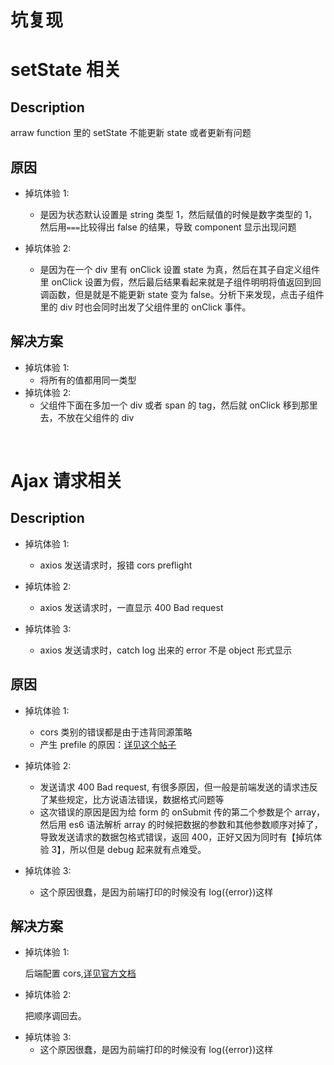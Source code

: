 # 坑复现

# setState 相关

## Description

arraw function 里的 setState 不能更新 state 或者更新有问题

## 原因

-   掉坑体验 1:

    -   是因为状态默认设置是 string 类型 1，然后赋值的时候是数字类型的 1，然后用`===`比较得出 false 的结果，导致 component 显示出现问题

-   掉坑体验 2:
    -   是因为在一个 div 里有 onClick 设置 state 为真，然后在其子自定义组件里 onClick 设置为假，然后最后结果看起来就是子组件明明将值返回到回调函数，但是就是不能更新 state 变为 false。分析下来发现，点击子组件里的 div 时也会同时出发了父组件里的 onClick 事件。

## 解决方案

-   掉坑体验 1:
    -   将所有的值都用同一类型
-   掉坑体验 2:
    -   父组件下面在多加一个 div 或者 span 的 tag，然后就 onClick 移到那里去，不放在父组件的 div

<br/>

# Ajax 请求相关

## Description

-   掉坑体验 1:

    -   axios 发送请求时，报错 cors preflight

-   掉坑体验 2:

    -   axios 发送请求时，一直显示 400 Bad request

-   掉坑体验 3:
    -   axios 发送请求时，catch log 出来的 error 不是 object 形式显示

## 原因

-   掉坑体验 1:

    -   cors 类别的错误都是由于违背同源策略
    -   产生 prefile 的原因：[详见这个帖子](https://stackoverflow.com/questions/29954037/why-is-an-options-request-sent-and-can-i-disable-it)

-   掉坑体验 2:

    -   发送请求 400 Bad request, 有很多原因，但一般是前端发送的请求违反了某些规定，比方说语法错误，数据格式问题等
    -   这次错误的原因是因为给 form 的 onSubmit 传的第二个参数是个 array，然后用 es6 语法解析 array 的时候把数据的参数和其他参数顺序对掉了，导致发送请求的数据包格式错误，返回 400，正好又因为同时有【掉坑体验 3】，所以但是 debug 起来就有点难受。

-   掉坑体验 3:
    -   这个原因很蠢，是因为前端打印的时候没有 log({error})这样

## 解决方案

-   掉坑体验 1:

    后端配置 cors,[详见官方文档](https://www.npmjs.com/package/cors)

-   掉坑体验 2:

    把顺序调回去。

*   掉坑体验 3:
    -   这个原因很蠢，是因为前端打印的时候没有 log({error})这样
